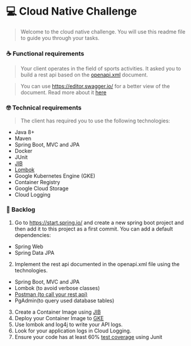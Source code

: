 # 💻 Cloud Native Challenge


> Welcome to the cloud native challenge. You will use this readme file to guide you through your tasks.

### ☕ Functional requirements

> Your client operates in the field of sports activities. It asked you to build a rest api based on the [openapi.xml](openapi.xml) document.

> You can use https://editor.swagger.io/ for a better view of the document.
Read more about it [here](https://swagger.io/docs/specification/about/)

### 🤓 Technical requirements

> The client has required you to use the following technologies:

- Java 8+
- Maven
- Spring Boot, MVC and JPA
- Docker
- JUnit
- [JIB](https://cloud.google.com/java/getting-started/jib)
- [Lombok](https://medium.com/collabcode/projeto-lombok-es1crevendo-menos-c%C3%B3digo-em-java-8fc87b379209)
- Google Kubernetes Engine (GKE)
- Container Registry
- Google Cloud Storage
- Cloud Logging

### 🐞 Backlog

1. Go to https://start.spring.io/ and create a new spring boot project and then add it to this project as a first commit. You can add a default dependencies:
 - Spring Web
 - Spring Data JPA
2. Implement the rest api documented in the openapi.xml file using the technologies.
 - Spring Boot, MVC and JPA
 - Lombok (to avoid verbose classes)
 - [Postman (to call your rest api)](https://learning.postman.com/docs/getting-started/sending-the-first-request/)
 - PgAdmin(to query used database tables)
3. Create a Container Image using [JIB](https://cloud.google.com/java/getting-started/jib)
4. Deploy your Container Image to [GKE](https://cloud.google.com/kubernetes-engine/docs/tutorials/hello-app)
5. Use lombok and log4j to write your API logs.
6. Look for your application logs in Cloud Logging.
8. Ensure your code has at least 60% [test coverage](https://www.jetbrains.com/help/idea/running-test-with-coverage.html#fe1f1331) using Junit